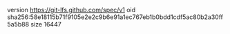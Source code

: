 version https://git-lfs.github.com/spec/v1
oid sha256:58e18115b71f9105e2e2c9b6e91a1ec767eb1b0bdd1cdf5ac80b2a30ff5a5b88
size 16447
